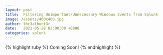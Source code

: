 ```yaml
---
layout: post
title:  Filtering Unimportant/Unnecessary Windows Events from Splunk
image: /assets/400x400.jpg
author: thr3athunt3r
date:   2021-05-28 02:00:00 +0800
categories: splunk
---
```


{% highlight ruby %}
Coming Soon!
{% endhighlight %}
